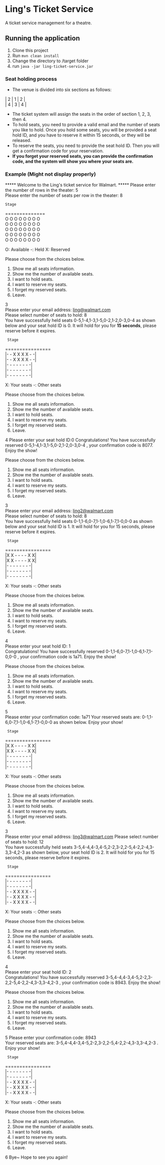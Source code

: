 # Ling's Ticket Service
A ticket service management for a theatre.

## Running the application
1. Clone this project
2. Run `mvn clean install`
3. Change the directory to /target folder
4. run `java -jar ling-ticket-service.jar`

### Seat holding process
- The venue is divided into six sections as follows:

| 2 | 1 | 2 |  
| 4 | 3 | 4 |

- The ticket system will assign the seats in the order of section 1, 2, 3, then 4.
- To hold seats, you need to provide a valid email and the number of seats you like to hold. Once you hold some seats, you will be provided a seat hold ID, and you have to reserve it within 15 seconds, or they will be released.
- To reserve the seats, you need to provide the seat hold ID. Then you will get a confirmation code for your reservation.
- **If you forget your reserved seats, you can provide the confirmation code, and the system will show you where your seats are.**

### Example (Might not display properly)
*****  Welcome to the Ling's ticket service for Walmart. *****
Please enter the number of rows in the theater: 5  
Please enter the number of seats per row in the theater: 8       

    Stage       
==============  
O O O O O O O O   
O O O O O O O O  
O O O O O O O O   
O O O O O O O O   
O O O O O O O O 

O: Available  -: Held  X: Reserved

Please choose from the choices below.
1. Show me all seats information.
2. Show me the number of available seats.
3. I want to hold seats.
4. I want to reserve my seats.
5. I forget my reserved seats.
6. Leave.

3  
Please enter your email address: ling@walmart.com  
Please select number of seats to hold: 8  
You have successfully held seats 0-5,1-4,1-3,1-5,0-2,1-2,0-3,0-4
as shown below and your seat hold ID is 0. 
It will hold for you for **15 seconds**, please reserve before it expires.
   
     Stage  
================  
|- - X X X X - -|    
|- - X X X X - -|   
|- - - - - - - -|  
|- - - - - - - -|   
|- - - - - - - -|   

X: Your seats   -: Other seats

Please choose from the choices below.
1. Show me all seats information.
2. Show me the number of available seats.
3. I want to hold seats.
4. I want to reserve my seats.
5. I forget my reserved seats.
6. Leave.

4
Please enter your seat hold ID:0
Congratulations! You have successfully reserved 0-5,1-4,1-3,1-5,0-2,1-2,0-3,0-4
, your confirmation code is 8077. Enjoy the show!

Please choose from the choices below.
1. Show me all seats information.
2. Show me the number of available seats.
3. I want to hold seats.
4. I want to reserve my seats.
5. I forget my reserved seats.
6. Leave.

3  
Please enter your email address: ling2@walmart.com  
Please select number of seats to hold: 8  
You have successfully held seats 0-1,1-6,0-7,1-1,0-6,1-7,1-0,0-0 
as shown below and your seat hold ID is 1. 
It will hold for you for 15 seconds, please reserve before it expires.  
     
     Stage  
================  
|X X - - - - X X|   
|X X - - - - X X|   
|- - - - - - - -|   
|- - - - - - - -|  
|- - - - - - - -|   

X: Your seats   -: Other seats

Please choose from the choices below.
1. Show me all seats information.
2. Show me the number of available seats.
3. I want to hold seats.
4. I want to reserve my seats.
5. I forget my reserved seats.
6. Leave.

4  
Please enter your seat hold ID: 1  
Congratulations! You have successfully reserved 0-1,1-6,0-7,1-1,0-6,1-7,1-0,0-0
, your confirmation code is 1a71. Enjoy the show!

Please choose from the choices below.
1. Show me all seats information.
2. Show me the number of available seats.
3. I want to hold seats.
4. I want to reserve my seats.
5. I forget my reserved seats.
6. Leave.

5  
Please enter your confirmation code: 1a71
Your reserved seats are: 
0-1,1-6,0-7,1-1,0-6,1-7,1-0,0-0 as shown below. Enjoy your show!

     Stage
================  
|X X - - - - X X|   
|X X - - - - X X|   
|- - - - - - - -|  
|- - - - - - - -|  
|- - - - - - - -|  

X: Your seats   -: Other seats

Please choose from the choices below.
1. Show me all seats information.
2. Show me the number of available seats.
3. I want to hold seats.
4. I want to reserve my seats.
5. I forget my reserved seats.
6. Leave.

3  
Please enter your email address: ling3@walmart.com
Please select number of seats to hold: 12  
You have successfully held seats 3-5,4-4,4-3,4-5,2-2,3-2,2-5,4-2,2-4,3-3,3-4,2-3 as shown below, 
your seat hold ID is 2. It will hold for you for 15 seconds, please reserve before it expires.  
     
     Stage
================  
|- - - - - - - -|   
|- - - - - - - -|   
|- - X X X X - -|   
|- - X X X X - -|  
|- - X X X X - -|  

X: Your seats   -: Other seats

Please choose from the choices below.
1. Show me all seats information.
2. Show me the number of available seats.
3. I want to hold seats.
4. I want to reserve my seats.
5. I forget my reserved seats.
6. Leave.

4  
Please enter your seat hold ID: 2  
Congratulations! You have successfully reserved 3-5,4-4,4-3,4-5,2-2,3-2,2-5,4-2,2-4,3-3,3-4,2-3
, your confirmation code is 8943. Enjoy the show!  

Please choose from the choices below.
1. Show me all seats information.
2. Show me the number of available seats.
3. I want to hold seats.
4. I want to reserve my seats.
5. I forget my reserved seats.
6. Leave.

5
Please enter your confirmation code: 8943  
Your reserved seats are: 
3-5,4-4,4-3,4-5,2-2,3-2,2-5,4-2,2-4,3-3,3-4,2-3
. Enjoy your show!

     Stage
================  
|- - - - - - - -|  
|- - - - - - - -|  
|- - X X X X - -|  
|- - X X X X - -|  
|- - X X X X - -|  

X: Your seats   -: Other seats

Please choose from the choices below.
1. Show me all seats information.
2. Show me the number of available seats.
3. I want to hold seats.
4. I want to reserve my seats.
5. I forget my reserved seats.
6. Leave.

6
Bye~ Hope to see you again!
